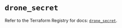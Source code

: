 # `drone_secret`

Refer to the Terraform Registry for docs: [`drone_secret`](https://registry.terraform.io/providers/kazanexpress/drone/0.4.0/docs/resources/secret).
